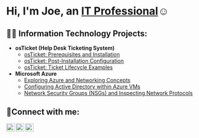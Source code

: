 <h1>Hi, I'm Joe, an <a href="https://linkedin.com/in/Josh">IT Professional</a>☺</h1>

<h2>👨‍💻 Information Technology Projects:</h2>

- <b>osTicket (Help Desk Ticketing System)</b>
  - [osTicket: Prerequisites and Installation](https://github.com/joshma/osticket-prereqs)
  - [osTicket: Post-Installation Configuration](https://github.com/joshma/post-install-config)
  - [osTicket: Ticket Lifecycle Examples](https://github.com/joshma/ticket-lifecycle)
- <b>Microsoft Azure</b>
  - [Exploring Azure and Networking Concepts](https://github.com/joshma/configure-ad)
  - [Configuring Active Directory within Azure VMs](https://github.com/joshma/configure-ad)
  - [Network Security Groups (NSGs) and Inspecting Network Protocols](https://github.com/joshma/azure-network-protocols)

<h2>🤳Connect with me:</h2>

[<img align="left" alt="Josh | Twitter" width="22px" src="https://cdn.jsdelivr.net/npm/simple-icons@v3/icons/twitter.svg" />][twitter]
[<img align="left" alt="Josh | LinkedIn" width="22px" src="https://cdn.jsdelivr.net/npm/simple-icons@v3/icons/linkedin.svg" />][linkedin]
[<img align="left" alt="Josh | Instagram" width="22px" src="https://cdn.jsdelivr.net/npm/simple-icons@v3/icons/instagram.svg" />][instagram]

[twitter]: https://twitter.com/Josh
[instagram]: https://www.instagram.com/Josh
[linkedin]: https://linkedin.com/in/Josh
